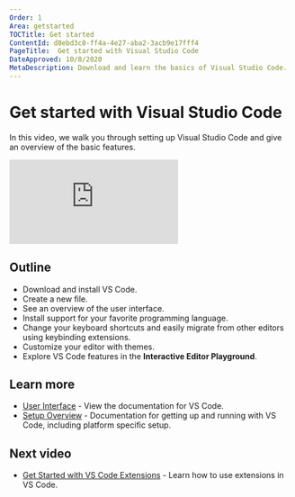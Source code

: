 ```yaml
---
Order: 1
Area: getstarted
TOCTitle: Get started
ContentId: d8ebd3c0-ff4a-4e27-aba2-3acb9e17fff4
PageTitle:  Get started with Visual Studio Code
DateApproved: 10/8/2020
MetaDescription: Download and learn the basics of Visual Studio Code.
---
```

# Get started with Visual Studio Code

In this video, we walk you through setting up Visual Studio Code and give an overview of the basic features.

<iframe src="https://youtube.com/embed/ITxcbrfEcIY?rel=0&amp;disablekb=0&amp;modestbranding=1&amp;showinfo=0" frameborder="0" allowfullscreen></iframe>

## Outline

- Download and install VS Code.
- Create a new file.
- See an overview of the user interface.
- Install support for your favorite programming language.
- Change your keyboard shortcuts and easily migrate from other editors using keybinding extensions.
- Customize your editor with themes.
- Explore VS Code features in the **Interactive Editor Playground**.

## Learn more

* [User Interface](/docs/getstarted/userinterface.md) - View the documentation for VS Code.
* [Setup Overview](/docs/setup/setup-overview.md) - Documentation for getting up and running with VS Code, including platform specific setup.

## Next video

* [Get Started with VS Code Extensions](/learn/get-started/extensions.md) - Learn how to use extensions in VS Code.
